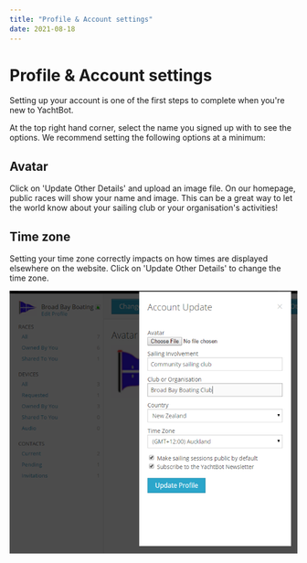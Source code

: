 ```yaml
---
title: "Profile & Account settings"
date: 2021-08-18
---
```

# Profile & Account settings

Setting up your account is one of the first steps to complete when you're new to YachtBot.

At the top right hand corner, select the name you signed up with to see the options. We recommend setting the following options at a minimum:  

  

Avatar
------

Click on 'Update Other Details' and upload an image file. On our homepage, public races will show your name and image. This can be a great way to let the world know about your sailing club or your organisation's activities!

  

Time zone
---------

Setting your time zone correctly impacts on how times are displayed elsewhere on the website. Click on 'Update Other Details' to change the time zone.

  

<img src="../../../assets/images/blob1446516067935.png" alt=""  height="460px" />